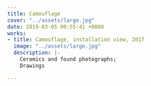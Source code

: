 ```yaml
---
title: Camouflage
cover: "../assets/large.jpg"
date: 2019-03-05 00:55:41 +0000
works:
- title: Camouflage, installation view, 2017
  image: "../assets/large.jpg"
  description: |-
    Ceramics and found photographs;
    Drawings

---
```

